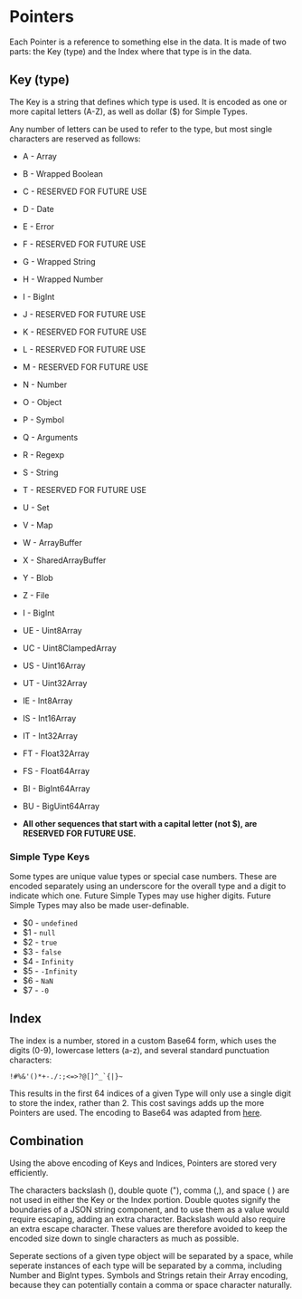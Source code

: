 # Pointers

Each Pointer is a reference to something else in the data. It is made of two parts: the Key (type) and the Index where that type is in the data.

## Key (type)

The Key is a string that defines which type is used. It is encoded as one or more capital letters (A-Z), as well as dollar ($) for Simple Types.

Any number of letters can be used to refer to the type, but most single characters are reserved as follows:

* A - Array
* B - Wrapped Boolean
* C - RESERVED FOR FUTURE USE
* D - Date
* E - Error
* F - RESERVED FOR FUTURE USE
* G - Wrapped String
* H - Wrapped Number
* I - BigInt
* J - RESERVED FOR FUTURE USE
* K - RESERVED FOR FUTURE USE
* L - RESERVED FOR FUTURE USE
* M - RESERVED FOR FUTURE USE
* N - Number
* O - Object
* P - Symbol
* Q - Arguments
* R - Regexp
* S - String
* T - RESERVED FOR FUTURE USE
* U - Set
* V - Map
* W - ArrayBuffer
* X - SharedArrayBuffer
* Y - Blob
* Z - File
* I - BigInt
* UE - Uint8Array
* UC - Uint8ClampedArray
* US - Uint16Array
* UT - Uint32Array
* IE - Int8Array
* IS - Int16Array
* IT - Int32Array
* FT - Float32Array
* FS - Float64Array
* BI - BigInt64Array
* BU - BigUint64Array

* **All other sequences that start with a capital letter (not $), are RESERVED FOR FUTURE USE.**


### Simple Type Keys

Some types are unique value types or special case numbers. These are encoded separately using an underscore for the overall type and a digit to indicate which one. Future Simple Types may use higher digits. Future Simple Types may also be made user-definable.

* $0 - `undefined`
* $1 - `null`
* $2 - `true`
* $3 - `false`
* $4 - `Infinity`
* $5 - `-Infinity`
* $6 - `NaN`
* $7 - `-0`



## Index

The index is a number, stored in a custom Base64 form, which uses the digits (0-9), lowercase letters (a-z), and several standard punctuation characters:

```
!#%&'()*+-./:;<=>?@[]^_`{|}~
```

This results in the first 64 indices of a given Type will only use a single digit to store the index, rather than 2. This cost savings adds up the more Pointers are used. The encoding to Base64 was adapted from [here](https://stackoverflow.com/a/47896183).



## Combination

Using the above encoding of Keys and Indices, Pointers are stored very efficiently.

The characters backslash (\), double quote ("), comma (,), and space ( ) are not used in either the Key or the Index portion. Double quotes signify the boundaries of a JSON string component, and to use them as a value would require escaping, adding an extra character. Backslash would also require an extra escape character. These values are therefore avoided to keep the encoded size down to single characters as much as possible.

Seperate sections of a given type object will be separated by a space, while seperate instances of each type will be separated by a comma, including Number and BigInt types. Symbols and Strings retain their Array encoding, because they can potentially contain a comma or space character naturally.
